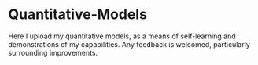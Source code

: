 # Quantitative-Models

Here I upload my quantitative models, as a means of self-learning and demonstrations of my capabilities. Any feedback is welcomed, particularly surrounding improvements.
